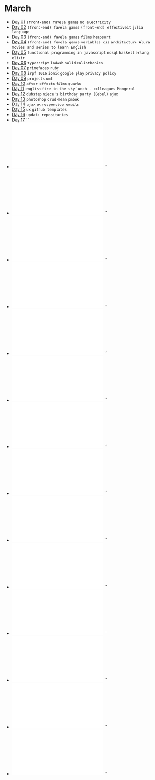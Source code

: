 # March

 - [Day 01](03-01-2016.md) `(front-end) favela games` `no electricity`
 - [Day 02](03-02-2016.md) `(front-end) favela games` `(front-end) effectiveit` `julia language`
 - [Day 03](03-03-2016.md) `(front-end) favela games` `films` `heapsort`
 - [Day 04](03-04-2016.md) `(front-end) favela games` `variables css` `architecture Alura` `movies and series to learn English`
 - [Day 05](03-05-2016.md) `functional programming in javascript` `nosql` `haskell` `erlang` `elixir`
 - [Day 06](03-06-2016.md) `typescript` `lodash` `solid` `calisthenics`
 - [Day 07](03-07-2016.md) `primefaces` `ruby`
 - [Day 08](03-08-2016.md) `irpf 2016` `ionic` `google play` `privacy policy`
 - [Day 09](03-09-2016.md) `projects` `uml`
 - [Day 10](03-10-2016.md) `after effects` `films` `quarks`
 - [Day 11](03-11-2016.md) `english` `fire in the sky` `lunch - colleagues Mongeral`
 - [Day 12](03-12-2016.md) `dubstep` `niece's birthday party (Bebel)` `ajax`
 - [Day 13](03-13-2016.md) `photoshop` `crud-mean` `pmbok`
 - [Day 14](03-14-2016.md) `ajax` `ux` `responsive emails`
 - [Day 15](03-15-2016.md) `ux` `github templates`
 - [Day 16](03-16-2016.md) `update repositories`
 - [Day 17](03-17-2016.md) ``
 - ![Day 18](03-18-2016.md) ``
 - ![Day 19](03-19-2016.md) ``
 - ![Day 20](03-20-2016.md) ``
 - ![Day 21](03-21-2016.md) ``
 - ![Day 22](03-22-2016.md) ``
 - ![Day 23](03-23-2016.md) ``
 - ![Day 24](03-24-2016.md) ``
 - ![Day 25](03-25-2016.md) ``
 - ![Day 26](03-26-2016.md) ``
 - ![Day 27](03-27-2016.md) ``
 - ![Day 28](03-28-2016.md) ``
 - ![Day 29](03-29-2016.md) ``
 - ![Day 30](03-30-2016.md) ``
 - ![Day 31](03-31-2016.md) ``
